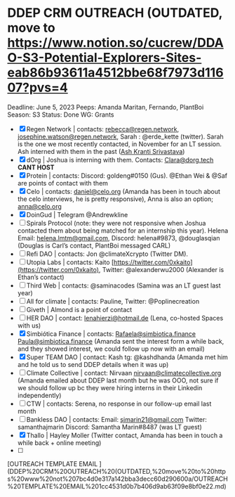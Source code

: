 # DDEP CRM OUTREACH (OUTDATED, move to https://www.notion.so/cucrew/DDAO-S3-Potential-Explorers-Sites-eab86b93611a4512bbe68f7973d11607?pvs=4

Deadline: June 5, 2023
Peeps: Amanda Maritan, Fernando, PlantBoi
Season: S3
Status: Done
WG: Grants

- [x]  Regen Network | contacts: rebecca@regen.network, josephine.watson@regen.network, Sarah : @erde_kette (twitter). Sarah is the one we most recently contacted, in November for an LT session. Ash interned with them in the past ([Ash Kranti Srivastava](../../Evergreen%20Documents%20976d2984e99f4146b4283457a2303a7c/Evergreen%20Documents%20Database%20db1ccc6322ae474dba4b59d6b687d080/Dream%20DAO%20Voting%20Member%20List%2051fcb3d3a9444974b919b053fdd1f532/%5BS2%5D%20Dream%20DAO%20Founding%20Voting%20Member%20List%2052fc1f960db042648f12af3193841821/Ash%20Kranti%20Srivastava%204a2e615529bd488e9c97b023d4a1196e.md))
- [x]  dOrg | Joshua is interning with them. Contacts: Clara@dorg.tech **CANT HOST**
- [x]  Protein | contacts: Discord: goldeng#0150 (Gus). @Ethan Wei & @Saf are points of contact with them
- [x]  Celo | contacts: [daniel@celo.org](mailto:daniel@celo.org) (Amanda has been in touch about the celo interviews, he is pretty responsive), Anna is also an option; anna@celo.org
- [x]  DoinGud | Telegram @Andrewkline
- [ ]  Spirals Protocol (note: they were not responsive when Joshua contacted them about being matched for an internship this year). Helena Email: helena.lmtm@gmail.com, Discord: helena#9873, @douglasqian (Douglas is Carl’s contact, PlantBoi messaged CARL)
- [ ]  Refi DAO | contacts: Jon @climateXcrypto (Twitter DM).
- [ ]  Utopia Labs | contacts: Kaito [https://twitter.com/0xkaito](https://twitter.com/0xkaito), Twitter: @alexanderwu2000 (Alexander is Ethan’s contact)
- [ ]  Third Web | contacts: @saminacodes (Samina was an LT guest last year)
- [ ]  All for climate | contacts: Pauline, Twitter: @Poplinecreation
- [ ]  Giveth | Almond is a point of contact
- [ ]  HER DAO | contact: [lenahierzi@hotmail.de](mailto:lenahierzi@hotmail.de) (Lena, co-hosted Spaces with us)
- [x]  Simbiótica Finance | contacts: Rafaela@simbiotica.finance  Paula@simbiotica.finance (Amanda sent the interest form a while back, and they showed interest, we could follow up now with an email)
- [x]  Super TEAM DAO | contact: Kash tg: @kashdhanda (Amanda met him and he told us to send DDEP details when it was up)
- [ ]  Climate Collective | contact: Nirvaan [nirvaan@climatecollective.org](mailto:nirvaan@climatecollective.org) (Amanda emailed about DDEP last month but he was OOO, not sure if we should follow up bc they were hiring interns in their Linkedin independently)
- [ ]  CTW | contacts: Serena, no response in our follow-up email last month
- [ ]  Bankless DAO | contacts: Email: [sjmarin21@gmail.com](mailto:sjmarin21@gmail.com) Twitter: samanthajmarin Discord: Samantha Marin#8487 (was LT guest)
- [x]  Thallo | Hayley Moller (Twitter contact, Amanda has been in touch a while back + online meeting)
- [ ]  

[OUTREACH TEMPLATE EMAIL ](DDEP%20CRM%20OUTREACH%20(OUTDATED,%20move%20to%20https%20www%20not%207bc4d0e317a142bba3decc60d290600a/OUTREACH%20TEMPLATE%20EMAIL%201cc4531d0b7b406d9ab63f09e8bf0e22.md)